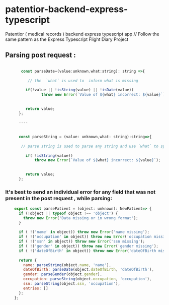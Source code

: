 # patentior-backend-express-typescript
 Patentior ( medical records ) backend express typescript app
// Follow the same pattern as the Express Typescript Flight Diary Project


## Parsing post request :

  ```javascript

         const parseDate=(value:unknown,what:string): string =>{
    
            // the  `what` is used to  inform what is missing
    
           if(!value || !isString(value) || !isDate(value))
                  throw new Error(`Value of ${what} incorrect: ${value}`);
           
        
           return value;
        };
    
        ----
    
        
        const parseString = (value: unknown,what: string):string=>{
       
         // parse string is used to parse any string and use `what` to specify the value ,if it is invalid 
    
           if( !isString(value))
               throw new Error(`Value of ${what} incorrect: ${value}`);
           
        
           return value;
        };

  ```

### It's best to send an individual error for any field that was not present in the post request , while parsing:

```javascript
    export const parsePatient = (object: unknown): NewPatient=> {
      if (!object || typeof object !== 'object') {
        throw new Error('Data missing or in wrong format');
      }
    
      if ( !('name' in object)) throw new Error('name missing');
      if ( !('occupation' in object)) throw new Error('occupation missing');
      if ( !('ssn' in object)) throw new Error('ssn missing');
      if ( !('gender' in object)) throw new Error('gender missing');
      if ( !('dateOfBirth' in object)) throw new Error('dateOfBirth missing');
    
      return {
        name: parseString(object.name, 'name'),
        dateOfBirth: parseDate(object.dateOfBirth, 'dateOfBirth'),
        gender: parseGender(object.gender),
        occupation: parseString(object.occupation, 'occupation'),
        ssn: parseString(object.ssn, 'occupation'),
        entries: []
      };
    };
```